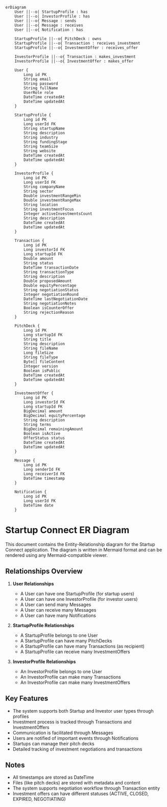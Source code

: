 ```mermaid
erDiagram
    User ||--o| StartupProfile : has
    User ||--o| InvestorProfile : has
    User ||--o{ Message : sends
    User ||--o{ Message : receives
    User ||--o{ Notification : has

    StartupProfile ||--o{ PitchDeck : owns
    StartupProfile ||--o{ Transaction : receives_investment
    StartupProfile ||--o{ InvestmentOffer : receives_offer

    InvestorProfile ||--o{ Transaction : makes_investment
    InvestorProfile ||--o{ InvestmentOffer : makes_offer

    User {
        Long id PK
        String email
        String password
        String fullName
        UserRole role
        DateTime createdAt
        DateTime updatedAt
    }

    StartupProfile {
        Long id PK
        Long userId FK
        String startupName
        String description
        String industry
        String fundingStage
        String teamSize
        String website
        DateTime createdAt
        DateTime updatedAt
    }

    InvestorProfile {
        Long id PK
        Long userId FK
        String companyName
        String sector
        Double investmentRangeMin
        Double investmentRangeMax
        String location
        String investmentFocus
        Integer activeInvestmentsCount
        String description
        DateTime createdAt
        DateTime updatedAt
    }

    Transaction {
        Long id PK
        Long investorId FK
        Long startupId FK
        Double amount
        String status
        DateTime transactionDate
        String transactionType
        String description
        Double proposedAmount
        Double equityPercentage
        String negotiationStatus
        Integer negotiationRound
        DateTime lastNegotiationDate
        String negotiationNotes
        Boolean isCounterOffer
        String rejectionReason
    }

    PitchDeck {
        Long id PK
        Long startupId FK
        String title
        String description
        String fileName
        Long fileSize
        String fileType
        Byte[] fileContent
        Integer version
        Boolean isPublic
        DateTime createdAt
        DateTime updatedAt
    }

    InvestmentOffer {
        Long id PK
        Long investorId FK
        Long startupId FK
        BigDecimal amount
        BigDecimal equityPercentage
        String description
        String terms
        BigDecimal remainingAmount
        Boolean isActive
        OfferStatus status
        DateTime createdAt
        DateTime updatedAt
    }

    Message {
        Long id PK
        Long senderId FK
        Long receiverId FK
        DateTime timestamp
    }

    Notification {
        Long id PK
        Long userId FK
        DateTime date
    }
```

# Startup Connect ER Diagram

This document contains the Entity-Relationship diagram for the Startup Connect application. The diagram is written in Mermaid format and can be rendered using any Mermaid-compatible viewer.

## Relationships Overview

1. **User Relationships**
   - A User can have one StartupProfile (for startup users)
   - A User can have one InvestorProfile (for investor users)
   - A User can send many Messages
   - A User can receive many Messages
   - A User can have many Notifications

2. **StartupProfile Relationships**
   - A StartupProfile belongs to one User
   - A StartupProfile can have many PitchDecks
   - A StartupProfile can have many Transactions (as recipient)
   - A StartupProfile can receive many InvestmentOffers

3. **InvestorProfile Relationships**
   - An InvestorProfile belongs to one User
   - An InvestorProfile can make many Transactions
   - An InvestorProfile can make many InvestmentOffers

## Key Features

- The system supports both Startup and Investor user types through profiles
- Investment process is tracked through Transactions and InvestmentOffers
- Communication is facilitated through Messages
- Users are notified of important events through Notifications
- Startups can manage their pitch decks
- Detailed tracking of investment negotiations and transactions

## Notes

- All timestamps are stored as DateTime
- Files (like pitch decks) are stored with metadata and content
- The system supports negotiation workflow through Transaction entity
- Investment offers can have different statuses (ACTIVE, CLOSED, EXPIRED, NEGOTIATING) 